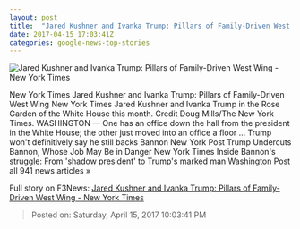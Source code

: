 ```yaml
---
layout: post
title:  "Jared Kushner and Ivanka Trump: Pillars of Family-Driven West Wing - New York Times"
date: 2017-04-15 17:03:41Z
categories: google-news-top-stories
---
```


![Jared Kushner and Ivanka Trump: Pillars of Family-Driven West Wing - New York Times](https://static01.nyt.com/images/2017/04/15/us/00couple/00couple-facebookJumbo.jpg)

New York Times Jared Kushner and Ivanka Trump: Pillars of Family-Driven West Wing New York Times Jared Kushner and Ivanka Trump in the Rose Garden of the White House this month. Credit Doug Mills/The New York Times. WASHINGTON — One has an office down the hall from the president in the White House; the other just moved into an office a floor ... Trump won't definitively say he still backs Bannon New York Post Trump Undercuts Bannon, Whose Job May Be in Danger New York Times Inside Bannon's struggle: From 'shadow president' to Trump's marked man Washington Post all 941 news articles »


Full story on F3News: [Jared Kushner and Ivanka Trump: Pillars of Family-Driven West Wing - New York Times](http://www.f3nws.com/n/EcuENJ)

> Posted on: Saturday, April 15, 2017 10:03:41 PM
